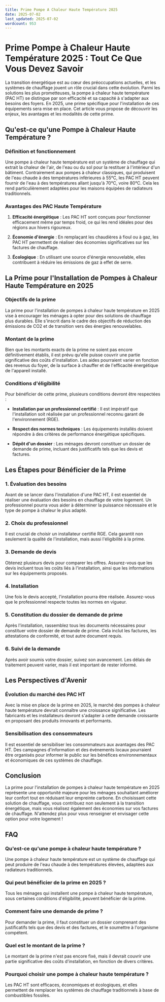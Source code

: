 ```yaml
---
title: Prime Pompe A Chaleur Haute Température 2025
date: 2025-07-02
last_updated: 2025-07-02
wordcount: 953
---
```


# Prime Pompe à Chaleur Haute Température 2025 : Tout Ce Que Vous Devez Savoir

La transition énergétique est au cœur des préoccupations actuelles, et les systèmes de chauffage jouent un rôle crucial dans cette évolution. Parmi les solutions les plus prometteuses, la pompe à chaleur haute température (PAC HT) se distingue par son efficacité et sa capacité à s'adapter aux besoins des foyers. En 2025, une prime spécifique pour l'installation de ces équipements sera mise en place. Cet article vous propose de découvrir les enjeux, les avantages et les modalités de cette prime.

## Qu'est-ce qu'une Pompe à Chaleur Haute Température ?

### Définition et fonctionnement

Une pompe à chaleur haute température est un système de chauffage qui extrait la chaleur de l'air, de l'eau ou du sol pour la restituer à l'intérieur d'un bâtiment. Contrairement aux pompes à chaleur classiques, qui produisent de l'eau chaude à des températures inférieures à 55°C, les PAC HT peuvent fournir de l'eau à des températures allant jusqu'à 70°C, voire 80°C. Cela les rend particulièrement adaptées pour les maisons équipées de radiateurs traditionnels.

### Avantages des PAC Haute Température

1. **Efficacité énergétique** : Les PAC HT sont conçues pour fonctionner efficacement même par temps froid, ce qui les rend idéales pour des régions aux hivers rigoureux.
   
2. **Économie d'énergie** : En remplaçant les chaudières à fioul ou à gaz, les PAC HT permettent de réaliser des économies significatives sur les factures de chauffage.

3. **Écologique** : En utilisant une source d'énergie renouvelable, elles contribuent à réduire les émissions de gaz à effet de serre.

## La Prime pour l'Installation de Pompes à Chaleur Haute Température en 2025

### Objectifs de la prime

La prime pour l'installation de pompes à chaleur haute température en 2025 vise à encourager les ménages à opter pour des solutions de chauffage plus durables. Elle s'inscrit dans le cadre des objectifs de réduction des émissions de CO2 et de transition vers des énergies renouvelables.

### Montant de la prime

Bien que les montants exacts de la prime ne soient pas encore définitivement établis, il est prévu qu'elle puisse couvrir une partie significative des coûts d'installation. Les aides pourraient varier en fonction des revenus du foyer, de la surface à chauffer et de l'efficacité énergétique de l'appareil installé.

### Conditions d'éligibilité

Pour bénéficier de cette prime, plusieurs conditions devront être respectées :

- **Installation par un professionnel certifié** : Il est impératif que l'installation soit réalisée par un professionnel reconnu garant de l'environnement (RGE).
  
- **Respect des normes techniques** : Les équipements installés doivent répondre à des critères de performance énergétique spécifiques.

- **Dépôt d'un dossier** : Les ménages devront constituer un dossier de demande de prime, incluant des justificatifs tels que les devis et factures.

## Les Étapes pour Bénéficier de la Prime

### 1. Évaluation des besoins

Avant de se lancer dans l'installation d'une PAC HT, il est essentiel de réaliser une évaluation des besoins en chauffage de votre logement. Un professionnel pourra vous aider à déterminer la puissance nécessaire et le type de pompe à chaleur le plus adapté.

### 2. Choix du professionnel

Il est crucial de choisir un installateur certifié RGE. Cela garantit non seulement la qualité de l'installation, mais aussi l'éligibilité à la prime.

### 3. Demande de devis

Obtenez plusieurs devis pour comparer les offres. Assurez-vous que les devis incluent tous les coûts liés à l'installation, ainsi que les informations sur les équipements proposés.

### 4. Installation

Une fois le devis accepté, l'installation pourra être réalisée. Assurez-vous que le professionnel respecte toutes les normes en vigueur.

### 5. Constitution du dossier de demande de prime

Après l'installation, rassemblez tous les documents nécessaires pour constituer votre dossier de demande de prime. Cela inclut les factures, les attestations de conformité, et tout autre document requis.

### 6. Suivi de la demande

Après avoir soumis votre dossier, suivez son avancement. Les délais de traitement peuvent varier, mais il est important de rester informé.

## Les Perspectives d'Avenir

### Évolution du marché des PAC HT

Avec la mise en place de la prime en 2025, le marché des pompes à chaleur haute température devrait connaître une croissance significative. Les fabricants et les installateurs devront s'adapter à cette demande croissante en proposant des produits innovants et performants.

### Sensibilisation des consommateurs

Il est essentiel de sensibiliser les consommateurs aux avantages des PAC HT. Des campagnes d'information et des événements locaux pourraient être organisés pour informer le public sur les bénéfices environnementaux et économiques de ces systèmes de chauffage.

## Conclusion

La prime pour l'installation de pompes à chaleur haute température en 2025 représente une opportunité majeure pour les ménages souhaitant améliorer leur confort tout en réduisant leur empreinte carbone. En choisissant cette solution de chauffage, vous contribuez non seulement à la transition énergétique, mais vous réalisez également des économies sur vos factures de chauffage. N'attendez plus pour vous renseigner et envisager cette option pour votre logement !

## FAQ

### Qu'est-ce qu'une pompe à chaleur haute température ?

Une pompe à chaleur haute température est un système de chauffage qui peut produire de l'eau chaude à des températures élevées, adaptées aux radiateurs traditionnels.

### Qui peut bénéficier de la prime en 2025 ?

Tous les ménages qui installent une pompe à chaleur haute température, sous certaines conditions d'éligibilité, peuvent bénéficier de la prime.

### Comment faire une demande de prime ?

Pour demander la prime, il faut constituer un dossier comprenant des justificatifs tels que des devis et des factures, et le soumettre à l'organisme compétent.

### Quel est le montant de la prime ?

Le montant de la prime n'est pas encore fixé, mais il devrait couvrir une partie significative des coûts d'installation, en fonction de divers critères.

### Pourquoi choisir une pompe à chaleur haute température ?

Les PAC HT sont efficaces, économiques et écologiques, et elles permettent de remplacer les systèmes de chauffage traditionnels à base de combustibles fossiles.